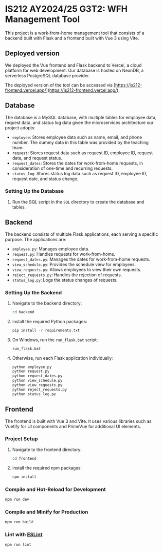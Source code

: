 # IS212 AY2024/25 G3T2: WFH Management Tool

This project is a work-from-home management tool that consists of a backend built with Flask and a frontend built with Vue 3 using Vite.

## Deployed version

We deployed the Vue frontend and Flask backend to Vercel, a cloud platform for web development. Our database is hosted on NeonDB, a serverless PostgreSQL database provider.

The deployed version of the tool can be accessed via [https://is212-frontend.vercel.app/](https://is212-frontend.vercel.app/).

## Database

The database is a MySQL database, with multiple tables for employee data, request data, and status log data given the microservices architecture our project adopts:

- `employee`: Stores employee data such as name, email, and phone number. The dummy data in this table was provided by the teaching team.
- `request`: Stores request data such as request ID, employee ID, request date, and request status.
- `request_dates`: Stores the dates for work-from-home requests, in consideration of one-time and recurring requests.
- `status_log`: Stores status log data such as request ID, employee ID, request date, and status change.

### Setting Up the Database

1. Run the SQL script in the `SQL` directory to create the database and tables.

## Backend

The backend consists of multiple Flask applications, each serving a specific purpose. The applications are:

- `employee.py`: Manages employee data.
- `request.py`: Handles requests for work-from-home.
- `request_dates.py`: Manages the dates for work-from-home requests.
- `view_schedule.py`: Provides the schedule view for employees.
- `view_requests.py`: Allows employees to view their own requests.
- `reject_requests.py`: Handles the rejection of requests.
- `status_log.py`: Logs the status changes of requests.

### Setting Up the Backend

1. Navigate to the backend directory:

   ```sh
   cd backend
   ```

2. Install the required Python packages:

   ```sh
   pip install -r requirements.txt
   ```

3. On Windows, run the `run_flask.bat` script:

   ```sh
   run_flask.bat
   ```

4. Otherwise, run each Flask application individually:
   ```sh
   python employee.py
   python request.py
   python request_dates.py
   python view_schedule.py
   python view_requests.py
   python reject_requests.py
   python status_log.py
   ```

## Frontend

The frontend is built with Vue 3 and Vite. It uses various libraries such as Vuetify for UI components and PrimeVue for additional UI elements.

### Project Setup

1. Navigate to the frontend directory:

   ```sh
   cd frontend
   ```

2. Install the required npm packages:
   ```sh
   npm install
   ```

### Compile and Hot-Reload for Development

```sh
npm run dev
```

### Compile and Minify for Production

```sh
npm run build
```

### Lint with [ESLint](https://eslint.org/)

```sh
npm run lint
```
